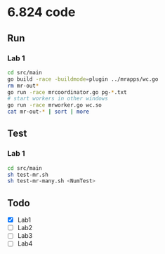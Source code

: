 # 6.824 code

## Run

### Lab 1

```sh
cd src/main
go build -race -buildmode=plugin ../mrapps/wc.go
rm mr-out*
go run -race mrcoordinator.go pg-*.txt
# start workers in other windows
go run -race mrworker.go wc.so
cat mr-out-* | sort | more
```

## Test

### Lab 1

```sh
cd src/main
sh test-mr.sh
sh test-mr-many.sh <NumTest>
```

## Todo

- [x] Lab1
- [ ] Lab2
- [ ] Lab3
- [ ] Lab4
